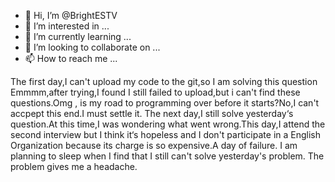- 👋 Hi, I’m @BrightESTV
- 👀 I’m interested in ...
- 🌱 I’m currently learning ...
- 💞️ I’m looking to collaborate on ...
- 📫 How to reach me ...

<!---
BrightESTV/BrightESTV is a ✨ special ✨ repository because its `README.md` (this file) appears on your GitHub profile.
You can click the Preview link to take a look at your changes.
-->
The first day,I can't upload my code to the git,so I am solving this question
Emmmm,after trying,I found I still failed to upload,but i can't find these questions.Omg , is my road to programming over before it starts?No,I can't accpept this end.I must 
settle it.
The next day,I still solve yesterday‘s question.At this time,I was wondering what went wrong.This day,I attend the second interview but I think it‘s hopeless and I don't participate in a English Organization because its charge is so expensive.A day of failure. I am planning to sleep when I find that I  still can't solve yesterday's problem.
The problem gives me a headache.
